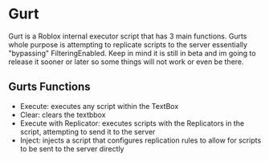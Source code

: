 # Gurt
Gurt is a Roblox internal executor script that has 3 main functions. Gurts whole purpose is attempting to replicate scripts to the server essentially "bypassing" FilteringEnabled. Keep in mind it is still in beta and im going to release it sooner or later so some things will not work or even be there.

## Gurts Functions
- Execute: executes any script within the TextBox
- Clear: clears the textbbox
- Execute with Replicator: executes scripts with the Replicators in the script, attempting to send it to the server
- Inject: injects a script that configures replication rules to allow for scripts to be sent to the server directly
